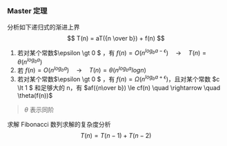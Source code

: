 ### Master 定理

分析如下递归式的渐进上界
$$
T(n) = aT({n \over b}) + f(n)
$$


1. 若对某个常数$\epsilon \gt 0 $ ，有 $f(n) = O(n^{log_b{a - \epsilon }}) \quad \rightarrow  \quad T(n) = \theta(n^{log_ba})$
2. 若 $f(n) = O(n^{log_ba}) \quad \rightarrow  \quad T(n) = \theta(n^{log_ba}logn)$
3. 若对某个常数$\epsilon \gt 0 $ ，有 $f(n) = \Omega(n^{log_b{a + \epsilon }})$，且对某个常数 $c \lt 1 $ 和足够大的 n，有 $af({n\over b}) \le cf(n) \quad \rightarrow \quad \theta(f(n))$



> $\theta$ 表示同阶
>
> 



求解 Fibonacci 数列求解的复杂度分析
$$
T(n) = T(n-1) + T(n-2)
$$
